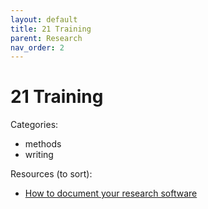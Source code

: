 ```yaml
---
layout: default
title: 21 Training
parent: Research
nav_order: 2
---
```


# 21 Training

Categories:

- methods
- writing

Resources (to sort):

- [How to document your research software](https://coderefinery.github.io/documentation/)
